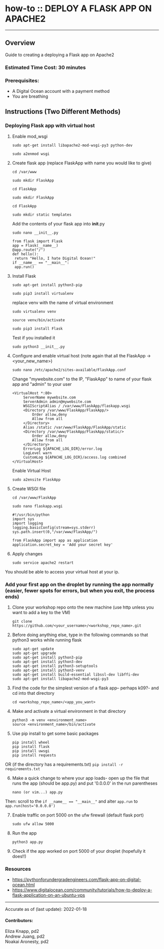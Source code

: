 # how-to :: DEPLOY A FLASK APP ON APACHE2
---
## Overview
Guide to creating a deploying a Flask app on Apache2

### Estimated Time Cost: 30 minutes

### Prerequisites:
- A Digital Ocean account with a payment method
- You are breathing

## Instructions (Two Different Methods)

### Deploying Flask app with virtual host
1. Enable mod_wsgi
   ```
   sudo apt-get install libapache2-mod-wsgi-py3 python-dev
   ```
   ```
   sudo a2enmod wsgi 
   ```
2. Create flask app (replace FlaskApp with name you would like to give)
   ```
   cd /var/www
   ```
   ```
   sudo mkdir FlaskApp
   ```
   ```
   cd FlaskApp
   ```
   ```
   sudo mkdir FlaskApp
   ```
   ```
   cd FlaskApp
   ```
   ```
   sudo mkdir static templates
   ```
   Add the contents of your flask app into __init__.py
   ```
   sudo nano __init__.py 
   ```
   ```
   from flask import Flask
   app = Flask(__name__)
   @app.route("/")
   def hello():
   	return "Hello, I hate Digital Ocean!"
   if __name__ == "__main__":
   	app.run()
   ```
3. Install Flask
   ```
   sudo apt-get install python3-pip 
   ```
   ```
   sudo pip3 install virtualenv 
   ```
   replace venv with the name of virtual environment
   ```
   sudo virtualenv venv
   ```
   ```
   source venv/bin/activate 
   ```
   ```
   sudo pip3 install Flask 
   ```
   Test if you installed it
   ```
   sudo python3 __init__.py 
   ```
4. Configure and enable virtual host (note again that all the FlaskApp -> <your_new_name>)
   ```
   sudo nano /etc/apache2/sites-available/FlaskApp.conf
   ```
   Change "mywebsite.com" to the IP, "FlaskApp" to name of your flask app and "admin" to your user
   ```
   <VirtualHost *:80>
		ServerName mywebsite.com
		ServerAdmin admin@mywebsite.com
		WSGIScriptAlias / /var/www/FlaskApp/flaskapp.wsgi
		<Directory /var/www/FlaskApp/FlaskApp/>
			Order allow,deny
			Allow from all
		</Directory>
		Alias /static /var/www/FlaskApp/FlaskApp/static
		<Directory /var/www/FlaskApp/FlaskApp/static/>
			Order allow,deny
			Allow from all
		</Directory>
		ErrorLog ${APACHE_LOG_DIR}/error.log
		LogLevel warn
		CustomLog ${APACHE_LOG_DIR}/access.log combined
   </VirtualHost>
   ```
   Enable Virtual Host
   ```
   sudo a2ensite FlaskApp
   ```
5. Create WSGI file 
   ```
   cd /var/www/FlaskApp
   ```
   ```
   sudo nano flaskapp.wsgi 
   ```
   ```
   #!/usr/bin/python
   import sys
   import logging
   logging.basicConfig(stream=sys.stderr)
   sys.path.insert(0,"/var/www/FlaskApp/")

   from FlaskApp import app as application
   application.secret_key = 'Add your secret key'
   ```
6. Apply changes
   ```
   sudo service apache2 restart 
   ```
You should be able to access your virtual host at your ip. 

### Add your first app on the droplet by running the app normally (easier, fewer spots for errors, but when you exit, the process ends)
1. Clone your workshop repo onto the new machine (use http unless you want to add a key to the VM)
   ```
   git clone https://github.com/<your_username>/<workshop_repo_name>.git
   ```
2. Before doing anything else, type in the following commands so that python3 works while running flask
   ```
   sudo apt-get update
   sudo apt-get upgrade
   sudo apt-get install python3-pip
   sudo apt-get install python3-dev
   sudo apt-get install python3-setuptools
   sudo apt-get install python3-venv
   sudo apt-get install build-essential libssl-dev libffi-dev
   sudo apt-get install libapache2-mod-wsgi-py3
   ```
3. Find the code for the simplest version of a flask app– perhaps k09?- and cd into that directory
    ```
    cd <workshop_repo_name>/<app_you_want>
    ```
4. Make and activate a virtual environment in that directory
    ```
    python3 -m venv <environment_name>
    source <environment_name>/bin/activate
    ```
5. Use pip install to get some basic packages 
    ```
    pip install wheel 
    pip install flask
    pip install uwsgi
    pip install requests
    ```
OR (if the directory has a requirements.txt)
    ```
    pip install -r requirements.txt
    ```

6. Make a quick change to where your app loads- open up the file that runs the app (should be app.py) and put '0.0.0.0' in the run parentheses
    ```
    nano (or vim...) app.py
    ```
  Then: scroll to the ```if __name__ == "__main__"``` and alter ```app.run``` to 
  ```app.run(host='0.0.0.0')```

7. Enable traffic on port 5000 on the ufw firewall (default flask port)
    ```
    sudo ufw allow 5000
    ```
7. Run the app
    ```
    python3 app.py
    ```
8. Check if the app worked on port 5000 of your droplet (hopefully it does!!)

### Resources
* https://pythonforundergradengineers.com/flask-app-on-digital-ocean.html
* https://www.digitalocean.com/community/tutorials/how-to-deploy-a-flask-application-on-an-ubuntu-vps
---

Accurate as of (last update): 2022-01-18

#### Contributors:  
Eliza Knapp, pd2  
Andrew Juang, pd2  
Noakai Aronesty, pd2
